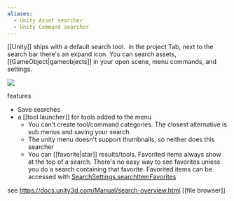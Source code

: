 ```yaml
---
aliases:
  - Unity Asset searcher
  - Unity Command searcher
---
```

[[Unity]] ships with a default search tool.  
in the project Tab, next to the search bar there's an expand icon.
You can search assets, [[GameObject|gameobjects]] in your open scene,  menu commands, and settings.

![](https://docs.unity3d.com/uploads/Main/search-profile-package.png)

features
- Save searches
- a [[tool launcher]] for tools added to the menu
	- You can't create tool/command categories. The closest alternative is sub menus and saving your search.
	- The unity menu doesn't support thumbnails, so neither does this searcher
	- You can [[favorite|star]] results/tools. Favorited items always show at the top of a search.
	  There's no easy way to see favorites unless you do a search containing that favorite.
	  Favorited items can be accessed with [SearchSettings.searchItemFavorites](https://docs.unity3d.com/ScriptReference/Search.SearchSettings-searchItemFavorites.html)

see https://docs.unity3d.com/Manual/search-overview.html
[[file browser]]